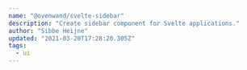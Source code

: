 ```yaml
---
name: "@ovenwand/svelte-sidebar"
description: "Create sidebar component for Svelte applications."
author: "Sibbe Heijne"
updated: "2021-03-20T17:28:20.305Z"
tags: 
  - ui
---
```

